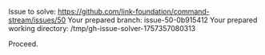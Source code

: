 Issue to solve: https://github.com/link-foundation/command-stream/issues/50
Your prepared branch: issue-50-0b915412
Your prepared working directory: /tmp/gh-issue-solver-1757357080313

Proceed.